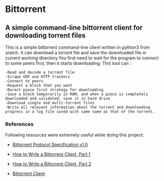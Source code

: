 # Bittorrent

## A simple command-line bittorrent client for downloading torrent files

This is a simple bittorrent command-line client written in python3 from sratch. It can download a torrent file and save the downloaded file in current working directory.You first need to wait for the program to connect to some peers first, then it starts downloading.
This tool can :

```
-Read and decode a torrent file
-Scrape UDP and HTTP trackers
-Connect to peers
-Request a block that you want
-Rarest piece first strategy for downloading
-Save a block temporarily in RAM, and when a piece is completely downloaded and validated, save it in hard drive
-Download single and multi-torrent files
-Write all relevant information about the torrent and downloading progress in a log file saved with same name as that of the torrent.
```



### References

Following resources were extremely useful while doing this project:

* [Bittorrent Protocol Specification v1.0](https://wiki.theory.org/BitTorrentSpecification)

* [How to Write a Bittorrent Client, Part 1](http://www.kristenwidman.com/blog/33/how-to-write-a-bittorrent-client-part-1/)

* [How to Write a Bittorrent Client, Part 2](http://www.kristenwidman.com/blog/71/how-to-write-a-bittorrent-client-part-2/)

* [Bittorrent Client](http://foss.coep.org.in/coepwiki/index.php/Bittorrent_Client)



### 
